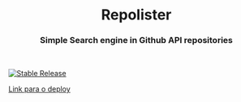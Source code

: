 <h1 align="center">
  Repolister
</h1>

<h3 align="center">
  Simple Search engine in Github API repositories
</h3>

<br>

[![Stable Release](https://badgen.net/npm/license/lodash)](license)

[Link para o deploy](https://nicolas-oliveira.github.io/repolister/)
